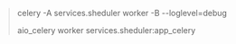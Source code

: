 > celery -A services.sheduler worker -B --loglevel=debug
> 
> aio_celery worker services.sheduler:app_celery